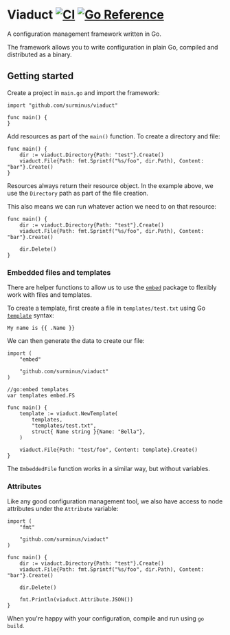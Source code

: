 # Viaduct [![CI](https://github.com/surminus/viaduct/actions/workflows/ci.yaml/badge.svg)](https://github.com/surminus/viaduct/actions/workflows/ci.yaml) [![Go Reference](https://pkg.go.dev/badge/github.com/surminus/viaduct.svg)](https://pkg.go.dev/github.com/surminus/viaduct)

A configuration management framework written in Go.

The framework allows you to write configuration in plain Go, compiled and
distributed as a binary.

## Getting started

Create a project in `main.go` and import the framework:

```
import "github.com/surminus/viaduct"

func main() {
}
```

Add resources as part of the `main()` function. To create a directory and file:

```
func main() {
    dir := viaduct.Directory{Path: "test"}.Create()
    viaduct.File{Path: fmt.Sprintf("%s/foo", dir.Path), Content: "bar"}.Create()
}
```

Resources always return their resource object. In the example above, we use
the `Directory` path as part of the file creation.

This also means we can run whatever action we need to on that resource:

```
func main() {
    dir := viaduct.Directory{Path: "test"}.Create()
    viaduct.File{Path: fmt.Sprintf("%s/foo", dir.Path), Content: "bar"}.Create()

    dir.Delete()
}
```

### Embedded files and templates

There are helper functions to allow us to use the
[`embed`](https://pkg.go.dev/embed) package to flexibly work with files and
templates.

To create a template, first create a file in `templates/test.txt` using Go
[`template`](https://pkg.go.dev/text/template) syntax:

```
My name is {{ .Name }}
```

We can then generate the data to create our file:

```
import (
    "embed"

    "github.com/surminus/viaduct"
)

//go:embed templates
var templates embed.FS

func main() {
    template := viaduct.NewTemplate(
        templates,
        "templates/test.txt",
        struct{ Name string }{Name: "Bella"},
    )

    viaduct.File{Path: "test/foo", Content: template}.Create()
}
```

The `EmbeddedFile` function works in a similar way, but without variables.

### Attributes

Like any good configuration management tool, we also have access to node
attributes under the `Attribute` variable:

```
import (
    "fmt"

    "github.com/surminus/viaduct"
)

func main() {
    dir := viaduct.Directory{Path: "test"}.Create()
    viaduct.File{Path: fmt.Sprintf("%s/foo", dir.Path), Content: "bar"}.Create()

    dir.Delete()

    fmt.Println(viaduct.Attribute.JSON())
}
```

When you're happy with your configuration, compile and run using `go build`.

